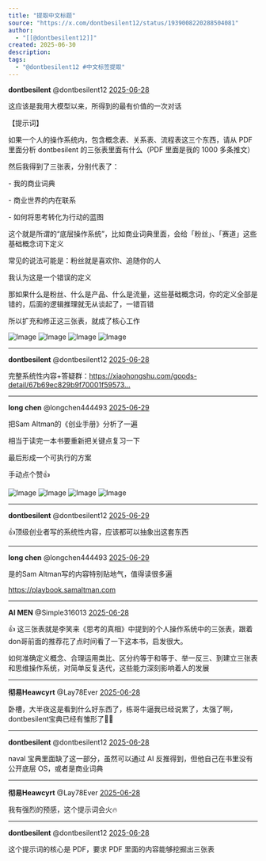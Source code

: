 ```yaml
---
title: "提取中文标题"
source: "https://x.com/dontbesilent12/status/1939008220288504081"
author:
  - "[[@dontbesilent12]]"
created: 2025-06-30
description:
tags:
  - "@dontbesilent12 #中文标签提取"
---
```

**dontbesilent** @dontbesilent12 [2025-06-28](https://x.com/dontbesilent12/status/1939008220288504081)

这应该是我用大模型以来，所得到的最有价值的一次对话

【提示词】

如果一个人的操作系统内，包含概念表、关系表、流程表这三个东西，请从 PDF 里面分析 dontbesilent 的三张表里面有什么（PDF 里面是我的 1000 多条推文）

然后我得到了三张表，分别代表了：

\- 我的商业词典

\- 商业世界的内在联系

\- 如何将思考转化为行动的蓝图

这个就是所谓的“底层操作系统”，比如商业词典里面，会给「粉丝」、「赛道」这些基础概念词下定义

常见的说法可能是：粉丝就是喜欢你、追随你的人

我认为这是一个错误的定义

那如果什么是粉丝、什么是产品、什么是流量，这些基础概念词，你的定义全部是错的，后面的逻辑推理就无从谈起了，一错百错

所以扩充和修正这三张表，就成了核心工作

![Image](https://pbs.twimg.com/media/Gui7KFSa8AAXIal?format=jpg&name=large) ![Image](https://pbs.twimg.com/media/Gui8U7YaoAQn7yj?format=jpg&name=large) ![Image](https://pbs.twimg.com/media/Gui8X7vWsAAf-bX?format=jpg&name=large) ![Image](https://pbs.twimg.com/media/Gui8aJEXAAAGvEo?format=jpg&name=large)

---

**dontbesilent** @dontbesilent12 [2025-06-28](https://x.com/dontbesilent12/status/1939013464896516416)

完整系统性内容+答疑群：https://xiaohongshu.com/goods-detail/67b69ec829b9f70001f59573…

---

**long chen** @longchen444493 [2025-06-29](https://x.com/longchen444493/status/1939199789633282109)

把Sam Altman的《创业手册》分析了一遍

相当于读完一本书要重新把关键点复习一下

最后形成一个可执行的方案

手动点个赞👍

![Image](https://pbs.twimg.com/media/GulrSMnWQAAPdP0?format=jpg&name=large) ![Image](https://pbs.twimg.com/media/GulrThiaoAMG24i?format=jpg&name=large) ![Image](https://pbs.twimg.com/media/GulrUo5XMAEMFJP?format=jpg&name=large) ![Image](https://pbs.twimg.com/media/GulrVnSaoAMFAN4?format=jpg&name=large)

---

**dontbesilent** @dontbesilent12 [2025-06-29](https://x.com/dontbesilent12/status/1939245041123512523)

👍顶级创业者写的系统性内容，应该都可以抽象出这套东西

---

**long chen** @longchen444493 [2025-06-29](https://x.com/longchen444493/status/1939246071055876589)

是的Sam Altman写的内容特别贴地气，值得读很多遍

https://playbook.samaltman.com

---

**AI MEN** @Simple316013 [2025-06-28](https://x.com/Simple316013/status/1939020205532827967)

👍 这三张表就是李笑来《思考的真相》中提到的个人操作系统中的三张表，跟着don哥前面的推荐花了点时间看了一下这本书，启发很大。

如何准确定义概念、合理运用类比、区分约等于和等于、举一反三、到建立三张表和思维操作系统，对简单反复迭代，这些能力深刻影响着人的发展

---

**彻易Heawcyrt** @Lay78Ever [2025-06-28](https://x.com/Lay78Ever/status/1939011657948434688)

卧槽，大半夜这是看到什么好东西了，栋哥牛逼我已经说累了，太强了啊，dontbesilent宝典已经有雏形了🐂🍺

---

**dontbesilent** @dontbesilent12 [2025-06-28](https://x.com/dontbesilent12/status/1939012914528350462)

naval 宝典里面缺了这一部分，虽然可以通过 AI 反推得到，但他自己在书里没有公开底层 OS，或者是商业词典

---

**彻易Heawcyrt** @Lay78Ever [2025-06-28](https://x.com/Lay78Ever/status/1939013425507795177)

我有强烈的预感，这个提示词会火🔥

---

**dontbesilent** @dontbesilent12 [2025-06-28](https://x.com/dontbesilent12/status/1939013653929599412)

这个提示词的核心是 PDF，要求 PDF 里面的内容能够挖掘出三张表
